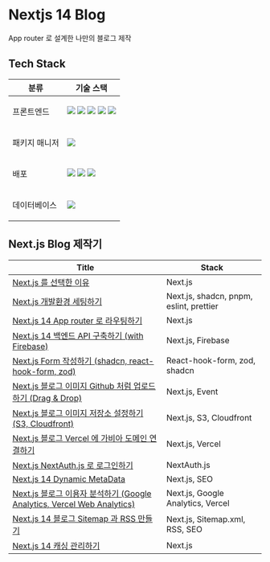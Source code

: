 # Nextjs 14 Blog
App router 로 설계한 나만의 블로그 제작

## Tech Stack

<table>
    <thead>
        <tr>
            <th>분류</th>
            <th>기술 스택</th>
        </tr>
    </thead>
    <tbody>
        <tr>
            <td>
                  <p>프론트엔드</p>
            </td>
            <td>
                  <img src="https://img.shields.io/badge/TypeScript-3178C6?logo=typescript&logoColor=ffffff">
                  <img src="https://img.shields.io/badge/Next.js-000000?logo=Next.js&logoColor=white">
                  <img src="https://img.shields.io/badge/React-000000?logo=React&logoColor=61DAFB">
                  <img src="https://img.shields.io/badge/tailwindcss-ffffff?logo=tailwindcss&logoColor=06B6D4">
                  <img src="https://img.shields.io/badge/@shadcn/ui-ffffff?logo=shadcnui&logoColor=000000">
            </td>
        </tr>
        <tr>
            <td>
                <p>패키지 매니저</p>
            </td>
            <td>
              <img src="https://img.shields.io/badge/pnpm-F69220?logo=pnpm&logoColor=white">
            </td>
        </tr>
                <tr>
            <td>
                <p>배포</p>
            </td>
            <td>
                <img src="https://img.shields.io/badge/Vercel-000000?logo=Vercel&logoColor=ffffff">
                <img src="https://img.shields.io/badge/S3-569A31?logo=amazons3&logoColor=ffffff">
                <img src="https://img.shields.io/badge/Cloudfront-232F3E?logo=amazonaws&logoColor=ffffff">
            </td>
        </tr>
        <tr>
            <td>
                <p>데이터베이스</p>
            </td>
            <td>
                <img src="https://img.shields.io/badge/Firebase-000000?logo=Firebase">
            </td>
        </tr>
    </tbody>
</table>

## Next.js Blog 제작기

| Title | Stack |
|-------|-------|
| [Next.js 를 선택한 이유](https://www.chanwooyam.dev/series/next-blog/Zja2eo7LgCObGeR6eVZA) | Next.js |
| [Next.js 개발환경 세팅하기](https://www.chanwooyam.dev/series/next-blog/Iel4diLEWWbhpxwIDdw9) | Next.js, shadcn, pnpm, eslint, prettier |
| [Next.js 14 App router 로 라우팅하기](https://www.chanwooyam.dev/series/next-blog/niaYW8VYUMr4wtvgR8FT) | Next.js |
| [Next.js 14 백엔드 API 구축하기 (with Firebase)](https://www.chanwooyam.dev/series/next-blog/zBLSKeUWi6O0H2TJarmT) | Next.js, Firebase |
| [Next.js Form 작성하기 (shadcn, react-hook-form, zod)](https://www.chanwooyam.dev/series/next-blog/Q4Dz6c9AXbACMFZRihqA) | React-hook-form, zod, shadcn |
| [Next.js 블로그 이미지 Github 처럼 업로드하기 (Drag & Drop)](https://www.chanwooyam.dev/series/next-blog/fdyKrh1HcHqrXZegb8CZ) | Next.js, Event |
| [Next.js 블로그 이미지 저장소 설정하기 (S3, Cloudfront)](https://www.chanwooyam.dev/series/next-blog/fhE9lkS8xo8aEbKvo6uR) | Next.js, S3, Cloudfront |
| [Next.js 블로그 Vercel 에 가비아 도메인 연결하기](https://www.chanwooyam.dev/series/next-blog/lD9yWotUTqpdmAqaCvux) | Next.js, Vercel |
| [Next.js NextAuth.js 로 로그인하기](https://www.chanwooyam.dev/series/next-blog/1h1fZa3AwA4DAN4dBPvw) | NextAuth.js |
| [Next.js 14 Dynamic MetaData](https://www.chanwooyam.dev/series/next-blog/W6tcofZHcwLgRh28uN9G) | Next.js, SEO |
| [Next.js 블로그 이용자 분석하기 (Google Analytics, Vercel Web Analytics)](https://www.chanwooyam.dev/series/next-blog/t7SOak5gCbWdabIZQkYt) | Next.js, Google Analytics, Vercel |
| [Next.js 14 블로그 Sitemap 과 RSS 만들기](https://www.chanwooyam.dev/series/next-blog/7OVflF6HI61fS7UE21kS) | Next.js, Sitemap.xml, RSS, SEO |
| [Next.js 14 캐싱 관리하기](https://www.chanwooyam.dev/series/next-blog/Ra0jlCBj7XRiwpMKzHLt) | Next.js |



